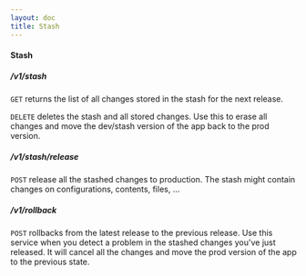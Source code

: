 ```yaml
---
layout: doc
title: Stash
---
```


#### Stash

##### /v1/stash

`GET` returns the list of all changes stored in the stash for the next release.

`DELETE` deletes the stash and all stored changes. Use this to erase all changes and move the dev/stash version of the app back to the prod version.

##### /v1/stash/release

`POST` release all the stashed changes to production. The stash might contain changes on configurations, contents, files, ...

##### /v1/rollback

`POST` rollbacks from the latest release to the previous release. Use this service when you detect a problem in the stashed changes you've just released. It will cancel all the changes and move the prod version of the app to the previous state.